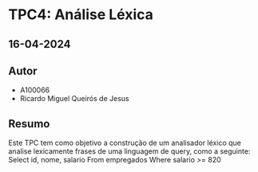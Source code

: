 # TPC4: Análise Léxica

## 16-04-2024

## Autor

- A100066
- Ricardo Miguel Queirós de Jesus

## Resumo 
Este TPC tem como objetivo a construção de um analisador léxico que analise lexicamente frases de uma linguagem de query, como a seguinte:
Select id, nome, salario From empregados Where salario >= 820


